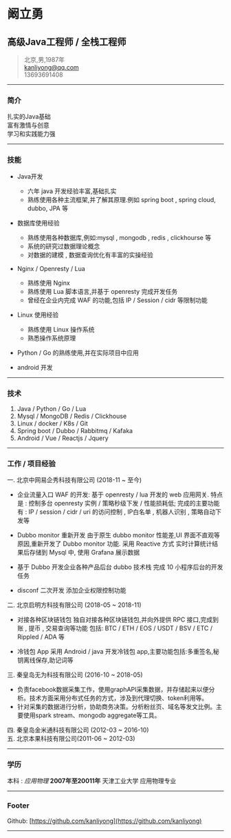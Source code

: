# 阚立勇
## 高级Java工程师 / 全栈工程师

> 北京,男,1987年  
> [kanliyong@qq.com](kanliyong@qq.com)  
> 13693691408

------

### 简介 

扎实的Java基础  
富有激情与创意  
学习和实践能力强   



------

### 技能

* Java开发
  - 六年 java 开发经验丰富,基础扎实
  - 熟练使用各种主流框架,并了解其原理.例如 spring boot , spring cloud, dubbo, JPA 等

* 数据库使用经验
  - 熟练使用各种数据库,例如:mysql , mongodb , redis , clickhourse 等
  - 系统的研究过数据理论概念
  - 对数据的建模 , 数据查询优化有丰富的实操经验

* Nginx / Openresty / Lua 
  - 熟练使用 Nginx
  - 熟练使用 Lua 脚本语言,并基于 openresty 完成开发任务
  - 曾经在企业内完成 WAF 的功能,包括 IP / Session / cidr 等限制功能

* Linux 使用经验
  - 熟练使用 Linux 操作系统
  - 熟悉操作系统原理

* Python / Go 的熟练使用,并在实际项目中应用

* android 开发

-------

### 技术

1. Java / Python / Go / Lua
2. Mysql / MongoDB / Redis / Clickhouse
3. Linux / docker / K8s / Git 
4. Spring boot / Dubbo / Rabbitmq / Kafaka
5. Android / Vue / Reactjs  / Jquery

------

### 工作 / 项目经验

一. 北京中网易企秀科技有限公司 (2018-11 ~ 至今)
  - 企业流量入口 WAF 的开发:
    基于 openresty / lua 开发的 web 应用网关.
    特点是 : 控制多台 openresty 实例 / 策略秒级下发 / 性能损耗低;
    完成的主要功能有 : IP / session / cidr / uri 的访问控制 , IP白名单 , 机器人识别 , 策略自动下发等

  - Dubbo monitor 重新开发
    由于原生 dubbo monitor 性能差,UI 界面不直观等原因,重新开发了 Dubbo monitor 功能.
    采用 Reactive 方式 实时计算统计结果后存储到 Mysql 中,
    使用 Grafana 展示数据

  - 基于 Dubbo 开发企业各种产品后台
    dubbo 技术栈 完成 10 小程序后台的开发任务

  - disconf 二次开发
    添加企业权限控制功能

二. 北京启明方科技有限公司 (2018-05 ~ 2018-11)

  - 对接各种区块链钱包
    独自对接各种区块链钱包,并向外提供 RPC 接口,完成到账 , 提币 , 交易查询等功能
    包括: BTC / ETH / EOS / USDT / BSV / ETC / Rippled / ADA 等

   - 冷钱包 App
      采用 Android / java 开发冷钱包 app,主要功能包括:多重签名,秘钥离线保存,助记词等

三. 秦皇岛无为科技有限公司 (2016-10 ~ 2018-05)

  - 负责facebook数据采集工作，使用graphAPI采集数据，并存储起来以便分析。技术方面采用分布式任务的方式，涉及到代理切换、token利用等。
  - 针对采集的数据进行分析，协助商务决策。分析粉丝页、域名等发文比例。主要使用spark stream、mongodb aggregate等工具。

四. 秦皇岛金米通科技有限公司 (2012-03 ~ 2016-10)  
五. 北京本果科技有限公司(2011-06 ~ 2012-03)

------

### 学历

本科
: *应用物理*
  __2007年至20011年__
  天津工业大学 应用物理专业

------

### Footer

Github: [https://github.com/kanliyong](https://github.com/kanliyong)  

------
